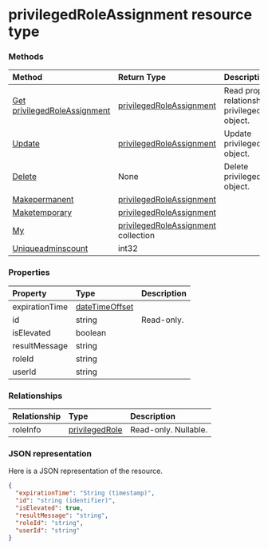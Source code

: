 # privilegedRoleAssignment resource type




### Methods

| Method		   | Return Type	|Description|
|:---------------|:--------|:----------|
|[Get privilegedRoleAssignment](../api/privilegedroleassignment_get.md) | [privilegedRoleAssignment](privilegedroleassignment.md) |Read properties and relationships of privilegedRoleAssignment object.|
|[Update](../api/privilegedroleassignment_update.md) | [privilegedRoleAssignment](privilegedroleassignment.md)	|Update privilegedRoleAssignment object. |
|[Delete](../api/privilegedroleassignment_delete.md) | None |Delete privilegedRoleAssignment object. |
|[Makepermanent](../api/privilegedroleassignment_makepermanent.md)|[privilegedRoleAssignment](privilegedroleassignment.md)||
|[Maketemporary](../api/privilegedroleassignment_maketemporary.md)|[privilegedRoleAssignment](privilegedroleassignment.md)||
|[My](../api/privilegedroleassignment_my.md)|[privilegedRoleAssignment](privilegedroleassignment.md) collection||
|[Uniqueadminscount](../api/privilegedroleassignment_uniqueadminscount.md)|int32||

### Properties
| Property	   | Type	|Description|
|:---------------|:--------|:----------|
|expirationTime|[dateTimeOffset](datetimeoffset.md)||
|id|string| Read-only.|
|isElevated|boolean||
|resultMessage|string||
|roleId|string||
|userId|string||

### Relationships
| Relationship | Type	|Description|
|:---------------|:--------|:----------|
|roleInfo|[privilegedRole](privilegedrole.md)| Read-only. Nullable.|

### JSON representation

Here is a JSON representation of the resource.

<!-- {
  "blockType": "resource",
  "optionalProperties": [

  ],
  "@odata.type": "microsoft.graph.privilegedRoleAssignment"
}-->

```json
{
  "expirationTime": "String (timestamp)",
  "id": "string (identifier)",
  "isElevated": true,
  "resultMessage": "string",
  "roleId": "string",
  "userId": "string"
}

```

<!-- uuid: 8fcb5dbc-d5aa-4681-8e31-b001d5168d79
2015-10-25 14:57:30 UTC -->
<!-- {
  "type": "#page.annotation",
  "description": "privilegedRoleAssignment resource",
  "keywords": "",
  "section": "documentation",
  "tocPath": ""
}-->